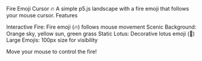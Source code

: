 Fire Emoji Cursor 🔥
A simple p5.js landscape with a fire emoji that follows your mouse cursor.
Features

Interactive Fire: Fire emoji (🔥) follows mouse movement
Scenic Background: Orange sky, yellow sun, green grass
Static Lotus: Decorative lotus emoji (🪷)
Large Emojis: 100px size for visibility

Move your mouse to control the fire!